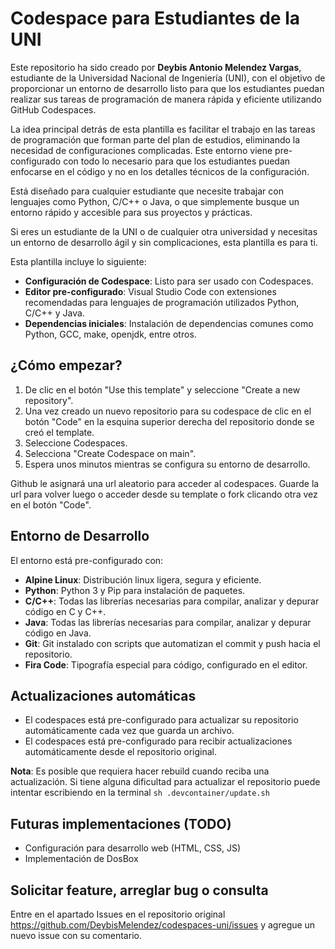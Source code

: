 # Codespace para Estudiantes de la UNI

Este repositorio ha sido creado por **Deybis Antonio Melendez Vargas**, estudiante de la Universidad Nacional de Ingeniería (UNI), con el objetivo de proporcionar un entorno de desarrollo listo para que los estudiantes puedan realizar sus tareas de programación de manera rápida y eficiente utilizando GitHub Codespaces.

La idea principal detrás de esta plantilla es facilitar el trabajo en las tareas de programación que forman parte del plan de estudios, eliminando la necesidad de configuraciones complicadas. Este entorno viene pre-configurado con todo lo necesario para que los estudiantes puedan enfocarse en el código y no en los detalles técnicos de la configuración.

Está diseñado para cualquier estudiante que necesite trabajar con lenguajes como Python, C/C++ o Java, o que simplemente busque un entorno rápido y accesible para sus proyectos y prácticas.

Si eres un estudiante de la UNI o de cualquier otra universidad y necesitas un entorno de desarrollo ágil y sin complicaciones, esta plantilla es para ti.

Esta plantilla incluye lo siguiente:

- **Configuración de Codespace**: Listo para ser usado con Codespaces.
- **Editor pre-configurado**: Visual Studio Code con extensiones recomendadas para lenguajes de programación utilizados Python, C/C++ y Java.
- **Dependencias iniciales**: Instalación de dependencias comunes como Python, GCC, make, openjdk, entre otros.

## ¿Cómo empezar?

1. De clic en el botón "Use this template" y seleccione "Create a new repository".
2. Una vez creado un nuevo repositorio para su codespace de clic en el botón "Code" en la esquina superior derecha del repositorio donde se creó el template.
3. Seleccione Codespaces.
4. Selecciona "Create Codespace on main".
5. Espera unos minutos mientras se configura su entorno de desarrollo.

Github le asignará una url aleatorio para acceder al codespaces. Guarde la url para volver luego o acceder desde su template o fork clicando otra vez en el botón "Code".

## Entorno de Desarrollo

El entorno está pre-configurado con:

- **Alpine Linux**: Distribución linux ligera, segura y eficiente.
- **Python**: Python 3 y Pip para instalación de paquetes.
- **C/C++**: Todas las librerías necesarias para compilar, analizar y depurar código en C y C++.
- **Java**: Todas las librerías necesarias para compilar, analizar y depurar código en Java.
- **Git**: Git instalado con scripts que automatizan el commit y push hacia el repositorio.
- **Fira Code**: Tipografía especial para código, configurado en el editor.

## Actualizaciones automáticas

- El codespaces está pre-configurado para actualizar su repositorio automáticamente cada vez que guarda un archivo.
- El codespaces está pre-configurado para recibir actualizaciones automáticamente desde el repositorio original.

**Nota**: Es posible que requiera hacer rebuild cuando reciba una actualización. Si tiene alguna dificultad para actualizar el repositorio puede intentar escribiendo en la terminal `sh .devcontainer/update.sh`

## Futuras implementaciones (TODO)

- Configuración para desarrollo web (HTML, CSS, JS)
- Implementación de DosBox

## Solicitar feature, arreglar bug o consulta

Entre en el apartado Issues en el repositorio original https://github.com/DeybisMelendez/codespaces-uni/issues y agregue un nuevo issue con su comentario.